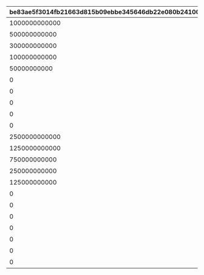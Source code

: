 |be83ae5f3014fb21663d815b09ebbe345646db22e080b24100f54eca84a14ddc|5edf90c00f484e4d359347f3bd1406aacf886532f8ece32c19d3e80c913923a6|83870c0ab558804289da87b12f5f9fc7400f8b1ab0fd2eef2683bf492b594bd2|bf64bd2cd210ebdf191afe6b083453ecc60a305b524318893face4bb16432d21|8178602ef0f47de00fc22de289aa408e833b29f610aacc9bd3832acbb31c9c5a|5b71f81e8ce0e2b29531f57f4c324f2077ffbc8ff17775b541beebc0df070b66|895cd74c37c6a0e76e54fd08c0a29d731183e471747ab426d2bcbf4a07f8878c|e560e57f5ee36da66250911e088705a6e81060447fa0006f436082950dbbae11|d6a36390cc8f1eb5416de02d35322102d9a9a864fb6117d530740bd7fece56ef|eee72046e3e6d9d0d2413471c967d72585e1532420f7a2e36c8421fe66a565ae|fbb740da1041e562d316fbc03a551ecf55acdd663344df2f8420e830a9a102fe|cff6fd3773f64ef86bac31551bab8dec15e90ed9ac59f28b5ff9014a91c6fa31|a05bc5af9bcefd27b48c671ce68a79357dc2762223a92812c0d761578790a242|2005e0a6fc98eb76b323bc3cedf7c34ad8bbad716f477583eafe794276b137f8|768f3fdd982072d403489c04916e1de91c7206bce281515cdfa78132e6b6ec41|532c92d93d125f34e3b2f6707055448ea7a82d6c94682b66ddb899ec323175dd|713cc0ca8a8a7552f84203ed218065dab97f5556a24573d4f8b15e75d907ff9b|375938abd10206c1aaeba464d1040fa5294709e8cc8c7091bbc3210834d50b7a|
| --- | --- | --- | --- | --- | --- | --- | --- | --- | --- | --- | --- | --- | --- | --- | --- | --- | --- |
|1000000000000|1001|0|4004101|1001001|480|100584|2019/04/01|ロボリマ来襲！|1|1|王都滅亡までのカウントダウン　～04/01 23：59|500000000001|2019/04/01 7:59:59|bgm_M220|1|0|bgm_M220|
|500000000000|1001|0|4004102|1001002|300|100584|2019/04/01 8:00:00|ロボリマ来襲！|1|2|王都滅亡までのカウントダウン　～04/01 23：59|300000000001|2019/04/01 12:59:59|bgm_M220|2|0|bgm_M220|
|300000000000|1001|0|4004103|1001003|300|100584|2019/04/01 13:00:00|ロボリマ来襲！|1|3|王都滅亡までのカウントダウン　～04/01 23：59|100000000001|2019/04/01 17:59:59|bgm_M220|3|0|bgm_M220|
|100000000000|1001|0|4004104|1001001|120|100584|2019/04/01 18:00:00|ロボリマ来襲！|1|4|王都滅亡までのカウントダウン　～04/01 23：59|50000000001|2019/04/01 19:59:59|bgm_M220|1|0|bgm_M220|
|50000000000|1001|0|0|1001002|240|100584|2019/04/01 20:00:00|ロボリマ来襲！|1|5|王都滅亡までのカウントダウン　～04/01 23：59|0|2019/04/01 23:59:59|bgm_M220|2|0|bgm_M220|
|0|1001|0|4004109|1001004|480|100584|2019/04/01|ロボリマ来襲！|1|8|王都滅亡までのカウントダウン　～04/01 23：59|0|2019/04/01 7:59:59|bgm_M220|1|0|bgm_M220|
|0|1001|0|0|1001005|300|100584|2019/04/01 8:00:00|ロボリマ来襲！|1|9|王都滅亡までのカウントダウン　～04/01 23：59|0|2019/04/01 12:59:59|bgm_M220|2|0|bgm_M220|
|0|1001|0|0|1001006|300|100584|2019/04/01 13:00:00|ロボリマ来襲！|1|10|王都滅亡までのカウントダウン　～04/01 23：59|0|2019/04/01 17:59:59|bgm_M220|3|0|bgm_M220|
|0|1001|0|0|1001004|180|100584|2019/04/01 18:00:00|ロボリマ来襲！|1|11|王都滅亡までのカウントダウン　～04/01 23：59|0|2019/04/01 20:59:59|bgm_M220|1|0|bgm_M220|
|0|1001|0|0|1001005|180|100584|2019/04/01 21:00:00|ロボリマ来襲！|1|12|王都滅亡までのカウントダウン　～04/01 23：59|0|2019/04/01 23:59:59|bgm_M220|2|0|bgm_M220|
|2500000000000|1002|0|4004101|1002001|480|100584|2020/04/01|巨影復活|1|15|バトル オブ ランドソル 巨影復活　～04/01 23：59|1250000000001|2020/04/01 7:59:59|bgm_M220|1|0|bgm_M220|
|1250000000000|1002|0|4004102|1002002|300|100584|2020/04/01 8:00:00|巨影復活|1|16|バトル オブ ランドソル 巨影復活　～04/01 23：59|750000000001|2020/04/01 12:59:59|bgm_M220|2|0|bgm_M220|
|750000000000|1002|0|4004103|1002003|300|100584|2020/04/01 13:00:00|巨影復活|1|17|バトル オブ ランドソル 巨影復活　～04/01 23：59|250000000001|2020/04/01 17:59:59|bgm_M220|3|0|bgm_M220|
|250000000000|1002|0|4004104|1002001|120|100584|2020/04/01 18:00:00|巨影復活|1|18|バトル オブ ランドソル 巨影復活　～04/01 23：59|125000000001|2020/04/01 19:59:59|bgm_M220|1|0|bgm_M220|
|125000000000|1002|0|0|1002002|240|100584|2020/04/01 20:00:00|巨影復活|1|19|バトル オブ ランドソル 巨影復活　～04/01 23：59|0|2020/04/01 23:59:59|bgm_M220|2|0|bgm_M220|
|0|1002|0|4004109|1002004|480|100584|2020/04/01|巨影復活|1|22|バトル オブ ランドソル 巨影復活　～04/01 23：59|0|2020/04/01 7:59:59|bgm_M220|1|0|bgm_M220|
|0|1002|0|0|1002005|300|100584|2020/04/01 8:00:00|巨影復活|1|23|バトル オブ ランドソル 巨影復活　～04/01 23：59|0|2020/04/01 12:59:59|bgm_M220|2|0|bgm_M220|
|0|1002|0|0|1002006|300|100584|2020/04/01 13:00:00|巨影復活|1|24|バトル オブ ランドソル 巨影復活　～04/01 23：59|0|2020/04/01 17:59:59|bgm_M220|3|0|bgm_M220|
|0|1002|0|0|1002004|180|100584|2020/04/01 18:00:00|巨影復活|1|25|バトル オブ ランドソル 巨影復活　～04/01 23：59|0|2020/04/01 20:59:59|bgm_M220|1|0|bgm_M220|
|0|1002|0|0|1002005|60|100584|2020/04/01 21:00:00|巨影復活|1|26|バトル オブ ランドソル 巨影復活　～04/01 23：59|0|2020/04/01 21:59:59|bgm_M220|2|0|bgm_M220|
|0|1002|0|0|1002006|60|100584|2020/04/01 22:00:00|巨影復活|1|27|バトル オブ ランドソル 巨影復活　～04/01 23：59|0|2020/04/01 22:59:59|bgm_M220|3|0|bgm_M220|
|0|1002|0|0|1002004|60|100584|2020/04/01 23:00:00|巨影復活|1|28|バトル オブ ランドソル 巨影復活　～04/01 23：59|0|2020/04/01 23:59:59|bgm_M220|1|0|bgm_M220|